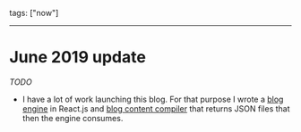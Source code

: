 tags: ["now"]

---

# June 2019 update

_TODO_

- I have a lot of work launching this blog. For that purpose I wrote a [blog engine][gh-blog-engine] in React.js and [blog content compiler][gh-blog-generator] that returns JSON files that then the engine consumes.

<!-- Links -->
[gh-blog-engine]: https://github.com/botanicus/blog
[gh-blog-generator]: https://github.com/botanicus/blog-generator.js
